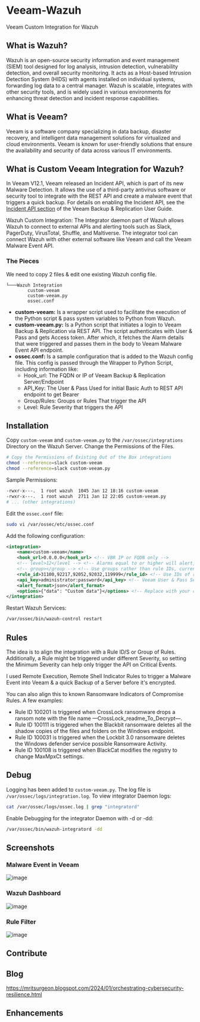 # Veeam-Wazuh

Veeam Custom Integration for Wazuh

## What is Wazuh?

Wazuh is an open-source security information and event management (SIEM) tool designed for log analysis, intrusion detection, vulnerability detection, and overall security monitoring. It acts as a Host-based Intrusion Detection System (HIDS) with agents installed on individual systems, forwarding log data to a central manager. Wazuh is scalable, integrates with other security tools, and is widely used in various environments for enhancing threat detection and incident response capabilities.

## What is Veeam?

Veeam is a software company specializing in data backup, disaster recovery, and intelligent data management solutions for virtualized and cloud environments. Veeam is known for user-friendly solutions that ensure the availability and security of data across various IT environments.

## What is Custom Veeam Integration for Wazuh?

In Veeam V12.1, Veeam released an Incident API, which is part of its new Malware Detection. It allows the use of a third-party antivirus software or security tool to integrate with the REST API and create a malware event that triggers a quick backup. For details on enabling the Incident API, see the [Incident API section](https://helpcenter.veeam.com/docs/backup/vsphere/malware_detection_incident_api.html?ver=120) of the Veeam Backup & Replication User Guide.

Wazuh Custom Integration: The Integrator daemon part of Wazuh allows Wazuh to connect to external APIs and alerting tools such as Slack, PagerDuty, VirusTotal, Shuffle, and Maltiverse. The integrator tool can connect Wazuh with other external software like Veeam and call the Veeam Malware Event API.

### The Pieces
We need to copy 2 files & edit one existing Wazuh config file.

```
└───Wazuh Integration
        custom-veeam
        custom-veeam.py
        ossec.conf
```

- **custom-veeam:** Is a wrapper script used to facilitate the execution of the Python script & pass system variables to Python from Wazuh.
- **custom-veeam.py:** Is a Python script that initiates a login to Veeam Backup & Replication via REST API. The script authenticates with User & Pass and gets Access token. After which, it fetches the Alarm details that were triggered and passes them in the body to Veeam Malware Event API endpoint.
- **ossec.conf:** Is a sample configuration that is added to the Wazuh config file. This config is passed through the Wrapper to Python Script, including information like:
  - Hook_url: The FQDN or IP of Veeam Backup & Replication Server/Endpoint
  - API_Key: The User & Pass Used for initial Basic Auth to REST API endpoint to get Bearer
  - Group/Rules: Groups or Rules That trigger the API
  - Level: Rule Severity that triggers the API

## Installation

Copy `custom-veeam` and `custom-veeam.py` to the `/var/ossec/integrations` Directory on the Wazuh Server. Change the Permissions of the Files.

```bash
# Copy the Permissions of Existing Out of the Box integrations
chmod --reference=slack custom-veeam
chmod --reference=slack custom-veeam.py
```

Sample Permissions:

```bash
-rwxr-x---.  1 root wazuh  1045 Jan 12 18:16 custom-veeam
-rwxr-x---.  1 root wazuh  2711 Jan 12 22:05 custom-veeam.py
# ... (other integrations)
```

Edit the `ossec.conf` file:

```bash
sudo vi /var/ossec/etc/ossec.conf
```

Add the following configuration:

```xml
<integration>
    <name>custom-veeam</name>
    <hook_url>0.0.0.0</hook_url> <!-- VBR IP or FQDN only -->
    <!-- level>12</level --> <!-- Alarms equal to or higher will alert, currently commented out-->
    <!-- group></group --> <!-- Use groups rather than rule IDs, currently commented out  -->
    <rule_id>31100,92217,92052,92032,119999</rule_id> <!-- Use IDs of rules -->
    <api_key>administrator:password</api_key> <!-- Veeam User & Pass Separated by Colon: User:pass -->
    <alert_format>json</alert_format>
    <options>{"data": "Custom data"}</options> <!-- Replace with your custom JSON object -->
</integration>
```

Restart Wazuh Services:

```bash
/var/ossec/bin/wazuh-control restart
```

## Rules

The idea is to align the integration with a Rule ID/S or Group of Rules. Additionally, a Rule might be triggered under different Severity, so setting the Minimum Severity can help only trigger the API on Critical Events.

I used Remote Execution, Remote Shell Indicator Rules to trigger a Malware Event into Veeam & a quick Backup of a Server before it's encrypted.

You can also align this to known Ransomware Indicators of Compromise Rules. A few examples:

- Rule ID 100201 is triggered when CrossLock ransomware drops a ransom note with the file name —CrossLock_readme_To_Decrypt—.
- Rule ID 100111 is triggered when the Blackbit ransomware deletes all the shadow copies of the files and folders on the Windows endpoint.
- Rule ID 100031 is triggered when the Lockbit 3.0 ransomware deletes the Windows defender service possible Ransomware Activity.
- Rule ID 100108 is triggered when BlackCat modifies the registry to change MaxMpxCt settings.

## Debug

Logging has been added to `custom-veeam.py`. The log file is `/var/ossec/logs/integration.log`. To view integrator Daemon logs:

```bash
cat /var/ossec/logs/ossec.log | grep "integratord"
```

Enable Debugging for the integrator Daemon with -d or -dd:

```bash
/var/ossec/bin/wazuh-integratord -dd
```

## Screenshots

### Malware Event in Veeam

![image](https://github.com/mritsurgeon/Veeam-Wazuh/assets/59644778/b5c18185-c724-426b-8c24-cc65a34a725a)

### Wazuh Dashboard

![image](https://github.com/mritsurgeon/Veeam-Wazuh/assets/59644778/d1488535-b0eb-4c3a-9666-1af8120899c7)

### Rule Filter

![image](https://github.com/mritsurgeon/Veeam-Wazuh/assets/59644778/f77a8d10-e727-4e51-ba94-ef5449b16db2)

## Contribute

## Blog

https://mritsurgeon.blogspot.com/2024/01/orchestrating-cybersecurity-resilience.html

## Enhancements
